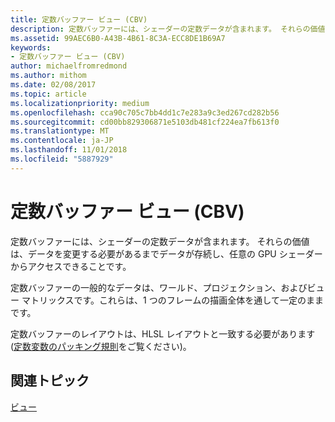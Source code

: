```yaml
---
title: 定数バッファー ビュー (CBV)
description: 定数バッファーには、シェーダーの定数データが含まれます。 それらの価値は、データを変更する必要があるまでデータが存続し、任意の GPU シェーダーからアクセスできることです。
ms.assetid: 99AEC6B0-A43B-4B61-8C3A-ECC8DE1B69A7
keywords:
- 定数バッファー ビュー (CBV)
author: michaelfromredmond
ms.author: mithom
ms.date: 02/08/2017
ms.topic: article
ms.localizationpriority: medium
ms.openlocfilehash: cca90c705c7bb4dd1c7e283a9c3ed267cd282b56
ms.sourcegitcommit: cd00bb829306871e5103db481cf224ea7fb613f0
ms.translationtype: MT
ms.contentlocale: ja-JP
ms.lasthandoff: 11/01/2018
ms.locfileid: "5887929"
---
```

# <a name="constant-buffer-view-cbv"></a>定数バッファー ビュー (CBV)


定数バッファーには、シェーダーの定数データが含まれます。 それらの価値は、データを変更する必要があるまでデータが存続し、任意の GPU シェーダーからアクセスできることです。

定数バッファーの一般的なデータは、ワールド、プロジェクション、およびビュー マトリックスです。これらは、1 つのフレームの描画全体を通して一定のままです。

定数バッファーのレイアウトは、HLSL レイアウトと一致する必要があります ([定数変数のパッキング規則](https://msdn.microsoft.com/library/windows/desktop/bb509632.aspx)をご覧ください)。

## <a name="span-idrelated-topicsspanrelated-topics"></a><span id="related-topics"></span>関連トピック


[ビュー](views.md)

 

 




